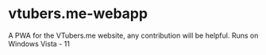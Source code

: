 # vtubers.me-webapp
A PWA for the VTubers.me website, any contribution will be helpful. Runs on Windows Vista - 11
